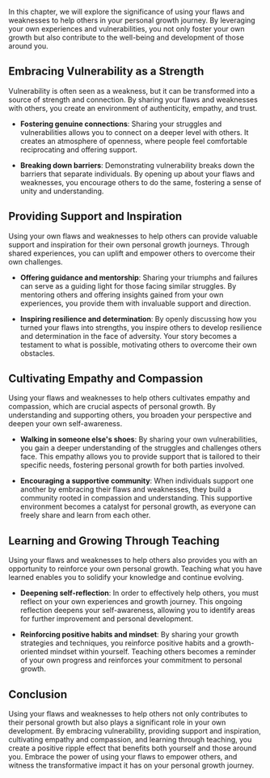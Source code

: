 
In this chapter, we will explore the significance of using your flaws and weaknesses to help others in your personal growth journey. By leveraging your own experiences and vulnerabilities, you not only foster your own growth but also contribute to the well-being and development of those around you.

**Embracing Vulnerability as a Strength**
-----------------------------------------

Vulnerability is often seen as a weakness, but it can be transformed into a source of strength and connection. By sharing your flaws and weaknesses with others, you create an environment of authenticity, empathy, and trust.

* **Fostering genuine connections**: Sharing your struggles and vulnerabilities allows you to connect on a deeper level with others. It creates an atmosphere of openness, where people feel comfortable reciprocating and offering support.

* **Breaking down barriers**: Demonstrating vulnerability breaks down the barriers that separate individuals. By opening up about your flaws and weaknesses, you encourage others to do the same, fostering a sense of unity and understanding.

**Providing Support and Inspiration**
-------------------------------------

Using your own flaws and weaknesses to help others can provide valuable support and inspiration for their own personal growth journeys. Through shared experiences, you can uplift and empower others to overcome their own challenges.

* **Offering guidance and mentorship**: Sharing your triumphs and failures can serve as a guiding light for those facing similar struggles. By mentoring others and offering insights gained from your own experiences, you provide them with invaluable support and direction.

* **Inspiring resilience and determination**: By openly discussing how you turned your flaws into strengths, you inspire others to develop resilience and determination in the face of adversity. Your story becomes a testament to what is possible, motivating others to overcome their own obstacles.

**Cultivating Empathy and Compassion**
--------------------------------------

Using your flaws and weaknesses to help others cultivates empathy and compassion, which are crucial aspects of personal growth. By understanding and supporting others, you broaden your perspective and deepen your own self-awareness.

* **Walking in someone else's shoes**: By sharing your own vulnerabilities, you gain a deeper understanding of the struggles and challenges others face. This empathy allows you to provide support that is tailored to their specific needs, fostering personal growth for both parties involved.

* **Encouraging a supportive community**: When individuals support one another by embracing their flaws and weaknesses, they build a community rooted in compassion and understanding. This supportive environment becomes a catalyst for personal growth, as everyone can freely share and learn from each other.

**Learning and Growing Through Teaching**
-----------------------------------------

Using your flaws and weaknesses to help others also provides you with an opportunity to reinforce your own personal growth. Teaching what you have learned enables you to solidify your knowledge and continue evolving.

* **Deepening self-reflection**: In order to effectively help others, you must reflect on your own experiences and growth journey. This ongoing reflection deepens your self-awareness, allowing you to identify areas for further improvement and personal development.

* **Reinforcing positive habits and mindset**: By sharing your growth strategies and techniques, you reinforce positive habits and a growth-oriented mindset within yourself. Teaching others becomes a reminder of your own progress and reinforces your commitment to personal growth.

**Conclusion**
--------------

Using your flaws and weaknesses to help others not only contributes to their personal growth but also plays a significant role in your own development. By embracing vulnerability, providing support and inspiration, cultivating empathy and compassion, and learning through teaching, you create a positive ripple effect that benefits both yourself and those around you. Embrace the power of using your flaws to empower others, and witness the transformative impact it has on your personal growth journey.
